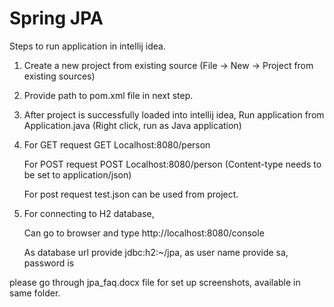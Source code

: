 # Spring JPA

Steps to run application in intellij idea.

1.  Create a new project from existing source (File -> New -> Project from existing sources)

2.  Provide path to pom.xml file in next step.

3.  After project is successfully loaded into intellij idea, Run application from Application.java (Right click, run as Java application)

4.  For GET request  GET Localhost:8080/person

    For POST request  POST Localhost:8080/person  (Content-type needs to be set to application/json)

    For post request test.json can be used from project.

5.  For connecting to H2 database,

    Can go to browser and type http://localhost:8080/console

    As database url provide jdbc:h2:~/jpa, as user name provide sa, password is <BLANK>


please go through jpa_faq.docx file for set up screenshots, available in same folder.


